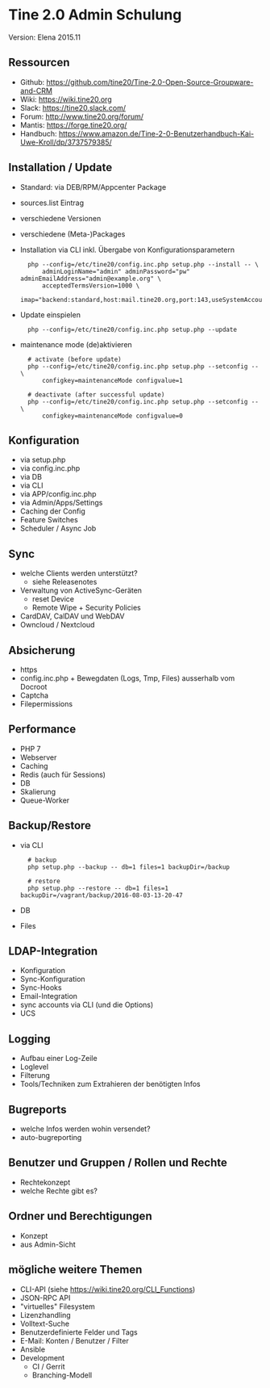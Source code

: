Tine 2.0 Admin Schulung
=================

Version: Elena 2015.11

Ressourcen
------------

- Github: https://github.com/tine20/Tine-2.0-Open-Source-Groupware-and-CRM
- Wiki: https://wiki.tine20.org
- Slack: https://tine20.slack.com/
- Forum: http://www.tine20.org/forum/
- Mantis: https://forge.tine20.org/
- Handbuch: https://www.amazon.de/Tine-2-0-Benutzerhandbuch-Kai-Uwe-Kroll/dp/3737579385/

Installation / Update
------------

- Standard: via DEB/RPM/Appcenter Package
- sources.list Eintrag
- verschiedene Versionen 
- verschiedene (Meta-)Packages
- Installation via CLI inkl. Übergabe von Konfigurationsparametern

        php --config=/etc/tine20/config.inc.php setup.php --install -- \ 
            adminLoginName="admin" adminPassword="pw" adminEmailAddress="admin@example.org" \
            acceptedTermsVersion=1000 \
            imap="backend:standard,host:mail.tine20.org,port:143,useSystemAccount:1,ssl:tls,domain:tine20.org" 

- Update einspielen

        php --config=/etc/tine20/config.inc.php setup.php --update
         
- maintenance mode (de)aktivieren

        # activate (before update)
        php --config=/etc/tine20/config.inc.php setup.php --setconfig -- \
            configkey=maintenanceMode configvalue=1

        # deactivate (after successful update)
        php --config=/etc/tine20/config.inc.php setup.php --setconfig -- \
            configkey=maintenanceMode configvalue=0

Konfiguration
------------

- via setup.php
- via config.inc.php
- via DB
- via CLI
- via APP/config.inc.php
- via Admin/Apps/Settings
- Caching der Config
- Feature Switches
- Scheduler / Async Job

Sync
------------

- welche Clients werden unterstützt?
    - siehe Releasenotes
- Verwaltung von ActiveSync-Geräten
    - reset Device
    - Remote Wipe + Security Policies
- CardDAV, CalDAV und WebDAV
- Owncloud / Nextcloud

Absicherung
------------

- https
- config.inc.php + Bewegdaten (Logs, Tmp, Files) ausserhalb vom Docroot
- Captcha
- Filepermissions

Performance
------------

- PHP 7
- Webserver
- Caching
- Redis (auch für Sessions)
- DB
- Skalierung
- Queue-Worker

Backup/Restore
------------

- via CLI

        # backup
        php setup.php --backup -- db=1 files=1 backupDir=/backup
        
        # restore
        php setup.php --restore -- db=1 files=1 backupDir=/vagrant/backup/2016-08-03-13-20-47
        
- DB
- Files

LDAP-Integration
------------

- Konfiguration
- Sync-Konfiguration
- Sync-Hooks
- Email-Integration
- sync accounts via CLI (und die Options)
- UCS

Logging
------------

- Aufbau einer Log-Zeile
- Loglevel
- Filterung
- Tools/Techniken zum Extrahieren der benötigten Infos

Bugreports
------------

- welche Infos werden wohin versendet?
- auto-bugreporting

Benutzer und Gruppen / Rollen und Rechte
------------

- Rechtekonzept
- welche Rechte gibt es?

Ordner und Berechtigungen
------------

- Konzept
- aus Admin-Sicht

mögliche weitere Themen
------------

- CLI-API (siehe https://wiki.tine20.org/CLI_Functions)
- JSON-RPC API
- "virtuelles" Filesystem
- Lizenzhandling
- Volltext-Suche
- Benutzerdefinierte Felder und Tags
- E-Mail: Konten / Benutzer / Filter
- Ansible
- Development
    - CI / Gerrit
    - Branching-Modell
